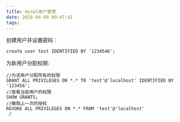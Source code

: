 ```yaml
---
title: mysql用户管理
date: 2018-04-09 09:47:41
tags:
---
```

创建用户并设置密码：
```mysql
create user test IDENTIFIED BY '1234546';
```
为新用户分配权限:
```mysql
//为该用户分配所有的权限
GRANT ALL PRIVILEGES ON *.* TO 'test'@'localhost' IDENTIFIED BY '123456';
//查看当前用户的权限
SHOW GRANTS;
//撤销上一次的授权
REVOKE ALL PRIVILEGES ON *.* FROM 'test'@'localhost'
 /
```